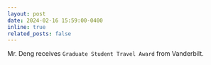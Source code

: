 ```yaml
---
layout: post
date: 2024-02-16 15:59:00-0400
inline: true
related_posts: false
---
```


Mr. Deng receives `Graduate Student Travel Award` from Vanderbilt.

